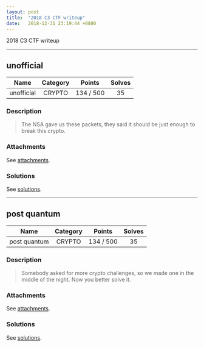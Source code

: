 ```yaml
---
layout: post
title:  "2018 C3 CTF writeup"
date:   2018-12-31 23:19:44 +0800
---
```


2018 C3 CTF writeup

***

## unofficial

|  Name  |  Category  |  Points  |  Solves  |
| :----: | :----: | :----: | :----: |
|  unofficial  |  CRYPTO  |  134 / 500  |  35  |

### Description
> The NSA gave us these packets, they said it should be just enough to break this crypto.

### Attachments
See [attachments](https://github.com/roadicing/ctf-writeups/tree/main/2018/c3ctf/unofficial/attachments).

### Solutions
See [solutions](https://github.com/roadicing/ctf-writeups/tree/main/2018/c3ctf/unofficial/solutions).

***

## post quantum

|  Name  |  Category  |  Points  |  Solves  |
| :----: | :----: | :----: | :----: |
|  post quantum  |  CRYPTO  |  134 / 500  |  35  |

### Description
> Somebody asked for more crypto challenges, so we made one in the middle of the night. Now you better solve it.

### Attachments
See [attachments](https://github.com/roadicing/ctf-writeups/tree/main/2018/c3ctf/post-quantum/attachments).

### Solutions
See [solutions](https://github.com/roadicing/ctf-writeups/tree/main/2018/c3ctf/post-quantum/solutions).
